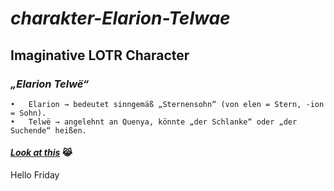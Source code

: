 # ***charakter-Elarion-Telwae***
## Imaginative LOTR Character 

###  ***_„Elarion Telwë“_***
	•	Elarion → bedeutet sinngemäß „Sternensohn“ (von elen = Stern, -ion = Sohn).
	•	Telwë → angelehnt an Quenya, könnte „der Schlanke“ oder „der Suchende“ heißen.
#### [_***Look at this***_](https://lotr.fandom.com/wiki/The_Lord_of_the_Rings) 😹

Hello Friday
